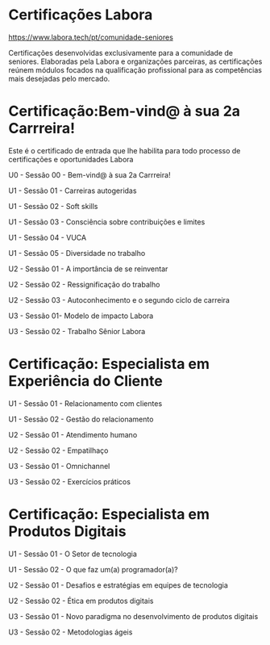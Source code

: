 # Certificações Labora
https://www.labora.tech/pt/comunidade-seniores

Certificações desenvolvidas exclusivamente para a comunidade de seniores. Elaboradas pela Labora e organizações parceiras, as certificações reúnem módulos focados na qualificação profissional para as competências mais desejadas pelo mercado.

# Certificação:Bem-vind@ à sua 2a Carrreira!
Este é o certificado de entrada que lhe habilita para todo processo de certificações e oportunidades Labora
<p>U0 - Sessão 00 - Bem-vind@ à sua 2a Carrreira!</p>
<p>U1 - Sessão 01 - Carreiras autogeridas</p>
<p>U1 - Sessão 02 - Soft skills</p>
<p>U1 - Sessão 03 - Consciência sobre contribuições e limites</p>
<p>U1 - Sessão 04 - VUCA</p>
<p>U1 - Sessão 05 - Diversidade no trabalho</p>
<p>U2 - Sessão 01 - A importância de se reinventar</p>
<p>U2 - Sessão 02 - Ressignificação do trabalho</p>
<p>U2 - Sessão 03 - Autoconhecimento e o segundo ciclo de carreira</p>
<p>U3 - Sessão 01- Modelo de impacto Labora</p>
<p>U3 - Sessão 02 - Trabalho Sênior Labora</p>

# Certificação: Especialista em Experiência do Cliente 
<p>U1 - Sessão 01 - Relacionamento com clientes</p>
<p>U1 - Sessão 02 - Gestão do relacionamento</p>
<p>U2 - Sessão 01 - Atendimento humano</p>
<p>U2 - Sessão 02 - Empatilhaço</p>
<p>U3 - Sessão 01 - Omnichannel</p>
<p>U3 - Sessão 02 - Exercícios práticos</p>
  
# Certificação: Especialista em Produtos Digitais
<p>U1 - Sessão 01 - O Setor de tecnologia</p>
<p>U1 - Sessão 02 - O que faz um(a) programador(a)?</p>
<p>U2 - Sessão 01 - Desafios e estratégias em equipes de tecnologia</p>
<p>U2 - Sessão 02 - Ética em produtos digitais</p>
<p>U3 - Sessão 01 - Novo paradigma no desenvolvimento de produtos digitais</p>
<p>U3 - Sessão 02 - Metodologias ágeis</p>
